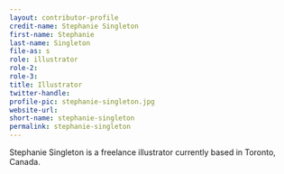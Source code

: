 ```yaml
---
layout: contributor-profile
credit-name: Stephanie Singleton
first-name: Stephanie
last-name: Singleton
file-as: s
role: illustrator
role-2:
role-3:
title: Illustrator
twitter-handle:
profile-pic: stephanie-singleton.jpg
website-url:
short-name: stephanie-singleton
permalink: stephanie-singleton
---
```

Stephanie Singleton is a freelance illustrator currently based in Toronto, Canada.
